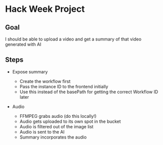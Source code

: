 # Hack Week Project

## Goal

I should be able to upload a video and get a summary of that video generated with AI

## Steps

* Expose summary
  * Create the workflow first
  * Pass the instance ID to the frontend initially
  * Use this instead of the basePath for getting the correct Workflow ID later

* Audio
  * FFMPEG grabs audio (do this locally!)
  * Audio gets uploaded to its own spot in the bucket
  * Audio is filtered out of the image list
  * Audio is sent to the AI
  * Summary incorporates the audio
